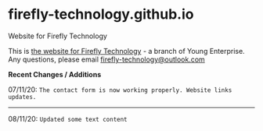 # firefly-technology.github.io
Website for Firefly Technology

This is [the website for Firefly Technology](http://firefly-technology.github.io) - a branch of Young Enterprise.
Any questions, please email [firefly-technology@outlook.com](mailto:fireflytechnology@outlook.com)

**Recent Changes / Additions**

07/11/20: `The contact form is now working properly. Website links updates.`

---

08/11/20: `Updated some text content`
